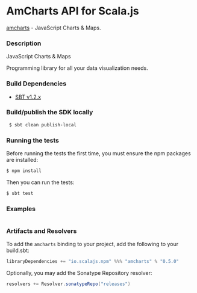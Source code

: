 AmCharts API for Scala.js
================================
[amcharts](https://www.amcharts.com/) - JavaScript Charts & Maps.

### Description

JavaScript Charts & Maps

Programming library for all your data visualization needs.

### Build Dependencies

* [SBT v1.2.x](http://www.scala-sbt.org/download.html)

### Build/publish the SDK locally

```bash
 $ sbt clean publish-local
```

### Running the tests

Before running the tests the first time, you must ensure the npm packages are installed:

```bash
$ npm install
```

Then you can run the tests:

```bash
$ sbt test
```

### Examples

```scala
```

### Artifacts and Resolvers

To add the `amcharts` binding to your project, add the following to your build.sbt:  

```sbt
libraryDependencies += "io.scalajs.npm" %%% "amcharts" % "0.5.0"
```

Optionally, you may add the Sonatype Repository resolver:

```sbt   
resolvers += Resolver.sonatypeRepo("releases") 
```